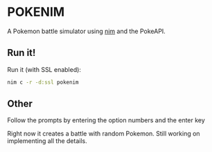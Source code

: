 # POKENIM
A Pokemon battle simulator using [nim](http://nim-lang.org/) and the PokeAPI.

## Run it!
Run it (with SSL enabled):
```bash
nim c -r -d:ssl pokenim
```

## Other
Follow the prompts by entering the option numbers and the enter key

Right now it creates a battle with random Pokemon. Still working on
implementing all the details.